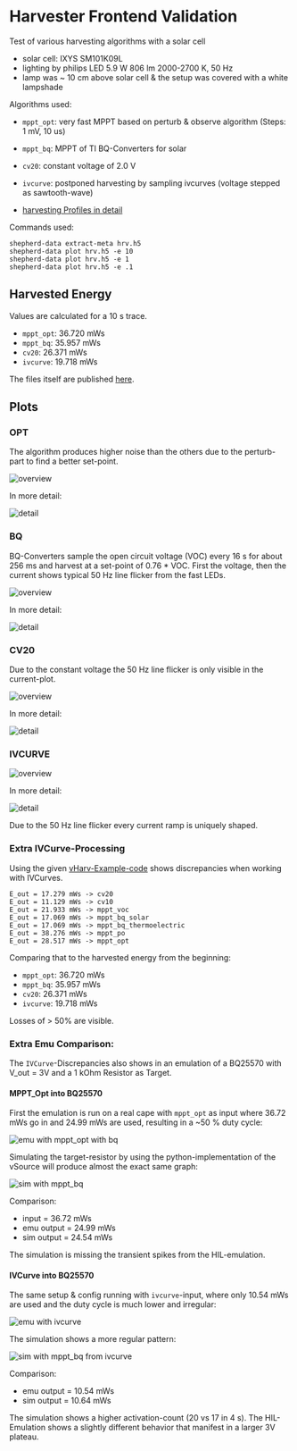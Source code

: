 # Harvester Frontend Validation

Test of various harvesting algorithms with a solar cell

- solar cell: IXYS SM101K09L
- lighting by philips LED 5.9 W 806 lm 2000-2700 K, 50 Hz
- lamp was ~ 10 cm above solar cell & the setup was covered with a white lampshade

Algorithms used:

- `mppt_opt`: very fast MPPT based on perturb & observe algorithm (Steps: 1 mV, 10 us)
- `mppt_bq`: MPPT of TI BQ-Converters for solar
- `cv20`: constant voltage of 2.0 V
- `ivcurve`: postponed harvesting by sampling ivcurves (voltage stepped as sawtooth-wave)

- [harvesting Profiles in detail](https://github.com/orgua/shepherd-datalib/blob/main/shepherd_core/shepherd_core/data_models/content/virtual_harvester_fixture.yaml)

Commands used:

```shell
shepherd-data extract-meta hrv.h5
shepherd-data plot hrv.h5 -e 10
shepherd-data plot hrv.h5 -e 1
shepherd-data plot hrv.h5 -e .1
```

## Harvested Energy

Values are calculated for a 10 s trace.

- `mppt_opt`: 36.720 mWs
- `mppt_bq`: 35.957 mWs
- `cv20`: 26.371 mWs
- `ivcurve`: 19.718 mWs

The files itself are published [here](https://drive.google.com/drive/folders/1ceOPv-2ci8bqypXK_aRST_ngh57R9bhM?usp=sharing).

## Plots

### OPT

The algorithm produces higher noise than the others due to the perturb-part to find a better set-point.

![overview](hrv_opt.plot_0s000_to_1s000.png)

In more detail:

![detail](hrv_opt.plot_0s000_to_0s100.png)

### BQ

BQ-Converters sample the open circuit voltage (VOC) every 16 s for about 256 ms and harvest at a set-point of 0.76 * VOC. First the voltage, then the current shows typical 50 Hz line flicker from the fast LEDs.

![overview](hrv_bq.plot_0s000_to_1s000.png)

In more detail:

![detail](hrv_bq.plot_0s000_to_0s100.png)

### CV20

Due to the constant voltage the 50 Hz line flicker is only visible in the current-plot.

![overview](hrv_cv20.plot_0s000_to_1s000.png)

In more detail:

![detail](hrv_cv20.plot_0s000_to_0s100.png)

### IVCURVE

![overview](hrv_ivcurve.plot_0s000_to_1s000.png)

In more detail:

![detail](hrv_ivcurve.plot_0s000_to_0s100.png)

Due to the 50 Hz line flicker every current ramp is uniquely shaped.

### Extra IVCurve-Processing

Using the given [vHarv-Example-code](https://github.com/orgua/shepherd-datalib/blob/main/shepherd_core/examples/vharvester_simulation.py) shows discrepancies when working with IVCurves.

```
E_out = 17.279 mWs -> cv20
E_out = 11.129 mWs -> cv10
E_out = 21.933 mWs -> mppt_voc
E_out = 17.069 mWs -> mppt_bq_solar
E_out = 17.069 mWs -> mppt_bq_thermoelectric
E_out = 38.276 mWs -> mppt_po
E_out = 28.517 mWs -> mppt_opt
```

Comparing that to the harvested energy from the beginning:

- `mppt_opt`: 36.720 mWs
- `mppt_bq`: 35.957 mWs
- `cv20`: 26.371 mWs
- `ivcurve`: 19.718 mWs

Losses of > 50% are visible.

### Extra Emu Comparison:

The `IVCurve`-Discrepancies also shows in an emulation of a BQ25570 with V_out = 3V and a 1 kOhm Resistor as Target. 
 

#### MPPT_Opt into BQ25570

First the emulation is run on a real cape with `mppt_opt` as input where 36.72 mWs go in and 24.99 mWs are used, resulting in a ~50 % duty cycle:

![emu with mppt_opt with bq](emu_opt.plot_1s000_to_5s000.png)

Simulating the target-resistor by using the python-implementation of the vSource will produce almost the exact same graph:

![sim with mppt_bq](emu_opt_sim.plot_1s000_to_5s000.png)

Comparison:

- input = 36.72 mWs
- emu output = 24.99 mWs
- sim output = 24.54 mWs

The simulation is missing the transient spikes from the HIL-emulation.

#### IVCurve into BQ25570

The same setup & config running with `ivcurve`-input, where only 10.54 mWs are used and the duty cycle is much lower and irregular:

![emu with ivcurve](emu_ivcurve.plot_1s000_to_5s000.png)

The simulation shows a more regular pattern:

![sim with mppt_bq from ivcurve](emu_ivcurve_sim.plot_1s000_to_5s000.png)

Comparison:

- emu output = 10.54 mWs
- sim output = 10.64 mWs

The simulation shows a higher activation-count (20 vs 17 in 4 s). The HIL-Emulation shows a slightly different behavior that manifest in a larger 3V plateau.
